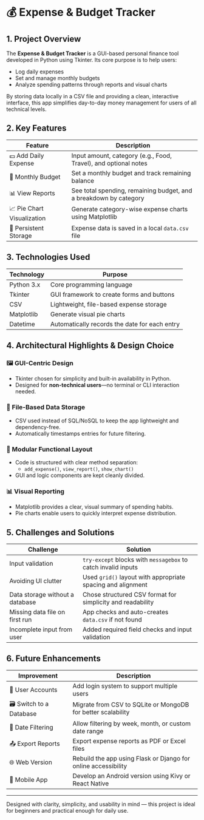 # 💰 Expense & Budget Tracker

## 1. Project Overview

The **Expense & Budget Tracker** is a GUI-based personal finance tool developed in Python using Tkinter. Its core purpose is to help users:

- Log daily expenses
- Set and manage monthly budgets
- Analyze spending patterns through reports and visual charts

By storing data locally in a CSV file and providing a clean, interactive interface, this app simplifies day-to-day money management for users of all technical levels.

## 2. Key Features

| Feature                   | Description                                                                 |
|---------------------------|-----------------------------------------------------------------------------|
| 💵 Add Daily Expense       | Input amount, category (e.g., Food, Travel), and optional notes              |
| 🧾 Monthly Budget          | Set a monthly budget and track remaining balance                            |
| 📊 View Reports            | See total spending, remaining budget, and a breakdown by category           |
| 📈 Pie Chart Visualization | Generate category-wise expense charts using Matplotlib                      |
| 💾 Persistent Storage      | Expense data is saved in a local `data.csv` file                            |

## 3. Technologies Used

| Technology   | Purpose                                         |
|--------------|-------------------------------------------------|
| Python 3.x   | Core programming language                        |
| Tkinter      | GUI framework to create forms and buttons        |
| CSV          | Lightweight, file-based expense storage          |
| Matplotlib   | Generate visual pie charts                       |
| Datetime     | Automatically records the date for each entry    |


## 4. Architectural Highlights & Design Choice
### 🖼 GUI-Centric Design
- Tkinter chosen for simplicity and built-in availability in Python.
- Designed for **non-technical users**—no terminal or CLI interaction needed.

### 📂 File-Based Data Storage
- CSV used instead of SQL/NoSQL to keep the app lightweight and dependency-free.
- Automatically timestamps entries for future filtering.

### 🧩 Modular Functional Layout
- Code is structured with clear method separation:
  - `add_expense()`, `view_report()`, `show_chart()`
- GUI and logic components are kept cleanly divided.

### 📊 Visual Reporting
- Matplotlib provides a clear, visual summary of spending habits.
- Pie charts enable users to quickly interpret expense distribution.

## 5. Challenges and Solutions

| Challenge                          | Solution                                                         |
|-----------------------------------|------------------------------------------------------------------|
| Input validation                  | `try-except` blocks with `messagebox` to catch invalid inputs     |
| Avoiding UI clutter               | Used `grid()` layout with appropriate spacing and alignment       |
| Data storage without a database   | Chose structured CSV format for simplicity and readability        |
| Missing data file on first run    | App checks and auto-creates `data.csv` if not found               |
| Incomplete input from user        | Added required field checks and input validation                  |

## 6. Future Enhancements

| Improvement            | Description                                                           |
|------------------------|-----------------------------------------------------------------------|
| 👤 User Accounts        | Add login system to support multiple users                           |
| 🗃 Switch to a Database | Migrate from CSV to SQLite or MongoDB for better scalability         |
| 📆 Date Filtering       | Allow filtering by week, month, or custom date range                 |
| 📤 Export Reports       | Export expense reports as PDF or Excel files                         |
| 🌐 Web Version          | Rebuild the app using Flask or Django for online accessibility       |
| 📱 Mobile App           | Develop an Android version using Kivy or React Native                |

---

Designed with clarity, simplicity, and usability in mind — this project is ideal for beginners and practical enough for daily use.
